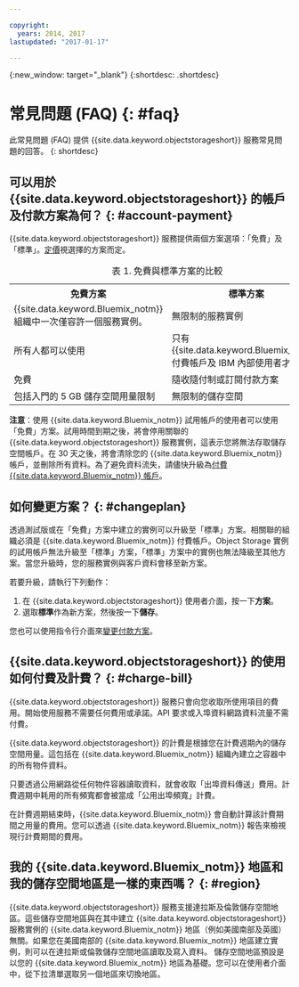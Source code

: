 ```yaml
---

copyright:
  years: 2014, 2017
lastupdated: "2017-01-17"

---
```

{:new_window: target="_blank"}
{:shortdesc: .shortdesc}

# 常見問題 (FAQ) {: #faq}

此常見問題 (FAQ) 提供 {{site.data.keyword.objectstorageshort}} 服務常見問題的回答。
{: shortdesc}


## 可以用於 {{site.data.keyword.objectstorageshort}} 的帳戶及付款方案為何？ {: #account-payment}

{{site.data.keyword.objectstorageshort}} 服務提供兩個方案選項：「免費」及「標準」。[定價](https://www.ibm.com/cloud-computing/bluemix/pricing/)視選擇的方案而定。

<table>
<caption> 表 1. 免費與標準方案的比較</caption>
  <tr>
    <th> 免費方案</th>
    <th> 標準方案</th>
  </tr>
  <tr>
    <td> {{site.data.keyword.Bluemix_notm}} 組織中一次僅容許一個服務實例。</td>
    <td> 無限制的服務實例</td>
  </tr>
  <tr>
    <td> 所有人都可以使用</td>
    <td> 只有 {{site.data.keyword.Bluemix_notm}} 付費帳戶及 IBM 內部使用者才能使用</td>
  </tr>
  <tr>
    <td> 免費</td>
    <td> 隨收隨付制或訂閱付款方案</td>
  </tr>
  <tr>
    <td> 包括入門的 5 GB 儲存空間用量限制</td>
    <td> 無限制的儲存空間</td>
  </tr>
</table>

**注意**：使用 {{site.data.keyword.Bluemix_notm}} 試用帳戶的使用者可以使用「免費」方案。試用時間到期之後，將會停用關聯的 {{site.data.keyword.objectstorageshort}} 服務實例，這表示您將無法存取儲存空間帳戶。在 30 天之後，將會清除您的 {{site.data.keyword.Bluemix_notm}} 帳戶，並刪除所有資料。為了避免資料流失，請儘快升級為[付費 {{site.data.keyword.Bluemix_notm}} 帳戶](/docs/admin/account.html)。

## 如何變更方案？ {: #changeplan}  
透過測試版或在「免費」方案中建立的實例可以升級至「標準」方案。相關聯的組織必須是 {{site.data.keyword.Bluemix_notm}} 付費帳戶。Object Storage 實例的試用帳戶無法升級至「標準」方案，「標準」方案中的實例也無法降級至其他方案。當您升級時，您的服務實例與客戶資料會移至新方案。

若要升級，請執行下列動作：
1.	在 {{site.data.keyword.objectstorageshort}} 使用者介面，按一下**方案**。
2.	選取**標準**作為新方案，然後按一下**儲存**。

您也可以使用指令行介面來[變更付款方案](/docs/pricing/index.html#changing)。

## {{site.data.keyword.objectstorageshort}} 的使用如何付費及計費？ {: #charge-bill}

{{site.data.keyword.objectstorageshort}} 服務只會向您收取所使用項目的費用。開始使用服務不需要任何費用或承諾。API 要求或入埠資料網路資料流量不需付費。

{{site.data.keyword.objectstorageshort}} 的計費是根據您在計費週期內的儲存空間用量。這包括在 {{site.data.keyword.Bluemix_notm}} 組織內建立之容器中的所有物件資料。

只要透過公用網路從任何物件容器讀取資料，就會收取「出埠資料傳送」費用。計費週期中耗用的所有頻寬都會被當成「公用出埠頻寬」計費。

在計費週期結束時，{{site.data.keyword.Bluemix_notm}} 會自動計算該計費期間之用量的費用。您可以透過 {{site.data.keyword.Bluemix_notm}} 報告來檢視現行計費期間的費用。

## 我的 {{site.data.keyword.Bluemix_notm}} 地區和我的儲存空間地區是一樣的東西嗎？ {: #region}

{{site.data.keyword.objectstorageshort}} 服務支援達拉斯及倫敦儲存空間地區。這些儲存空間地區與在其中建立 {{site.data.keyword.objectstorageshort}} 服務實例的 {{site.data.keyword.Bluemix_notm}} 地區（例如美國南部及英國）無關。如果您在美國南部的 {{site.data.keyword.Bluemix_notm}} 地區建立實例，則可以在達拉斯或倫敦儲存空間地區讀取及寫入資料。
儲存空間地區預設是以您的 {{site.data.keyword.Bluemix_notm}} 地區為基礎。您可以在使用者介面中，從下拉清單選取另一個地區來切換地區。
